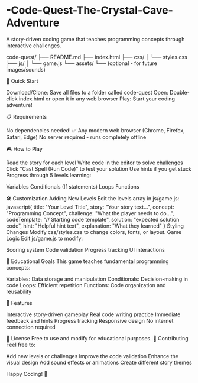 # -Code-Quest-The-Crystal-Cave-Adventure
A story-driven coding game that teaches programming concepts through interactive challenges.

code-quest/
├── README.md
├── index.html
├── css/
│   └── styles.css
├── js/
│   └── game.js
└── assets/
    └── (optional - for future images/sounds)


  🚀 Quick Start

Download/Clone: Save all files to a folder called code-quest
Open: Double-click index.html or open it in any web browser
Play: Start your coding adventure!

📋 Requirements

No dependencies needed! ✅
Any modern web browser (Chrome, Firefox, Safari, Edge)
No server required - runs completely offline

🎮 How to Play

Read the story for each level
Write code in the editor to solve challenges
Click "Cast Spell (Run Code)" to test your solution
Use hints if you get stuck
Progress through 5 levels learning:

Variables
Conditionals (If statements)
Loops
Functions



🛠️ Customization
Adding New Levels
Edit the levels array in js/game.js:
javascript{
    title: "Your Level Title",
    story: "Your story text...",
    concept: "Programming Concept",
    challenge: "What the player needs to do...",
    codeTemplate: "// Starting code template",
    solution: "expected solution code",
    hint: "Helpful hint text",
    explanation: "What they learned"
}
Styling Changes
Modify css/styles.css to change colors, fonts, or layout.
Game Logic
Edit js/game.js to modify:

Scoring system
Code validation
Progress tracking
UI interactions

🎯 Educational Goals
This game teaches fundamental programming concepts:

Variables: Data storage and manipulation
Conditionals: Decision-making in code
Loops: Efficient repetition
Functions: Code organization and reusability

🌟 Features

Interactive story-driven gameplay
Real code writing practice
Immediate feedback and hints
Progress tracking
Responsive design
No internet connection required

📝 License
Free to use and modify for educational purposes.
🤝 Contributing
Feel free to:

Add new levels or challenges
Improve the code validation
Enhance the visual design
Add sound effects or animations
Create different story themes


Happy Coding! 🚀
